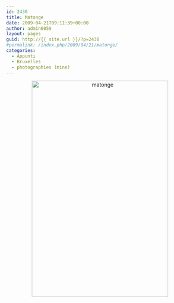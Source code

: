 ```yaml
---
id: 2430
title: Matonge
date: 2009-04-21T09:11:39+00:00
author: admin6059
layout: pages
guid: http://{{ site.url }}/?p=2430
#permalink: /index.php/2009/04/21/matonge/
categories:
  - Appunti
  - Bruxelles
  - photographies (mine)
---
```

<p style="text-align: center;">
  <img class="aligncenter wp-image-3851" src="http://{{ site.url }}/wp-content/uploads/2009/04/matonge-2.jpg" alt="matonge" width="367" height="580" srcset="http://{{ site.url }}/wp-content/uploads/2009/04/matonge-2.jpg 408w, http://{{ site.url }}/wp-content/uploads/2009/04/matonge-2-190x300.jpg 190w" sizes="(max-width: 367px) 100vw, 367px" />
</p>